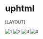 # uphtml

[LAYOUT]


![1](https://github.com/silvyameliaperdani/uphtml/assets/121029600/57e2603b-269f-4851-ba7c-4c7f7b3ac894)
![2](https://github.com/silvyameliaperdani/uphtml/assets/121029600/1ea0329c-d2f7-4bc6-9c15-c78b2ceea917)
![3](https://github.com/silvyameliaperdani/uphtml/assets/121029600/f6c7d781-6a56-4524-bf8a-e1d774b9c3c5)
![4](https://github.com/silvyameliaperdani/uphtml/assets/121029600/8357ee2e-501b-455a-ba27-4782df4b8496)

